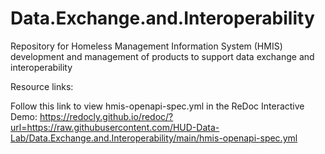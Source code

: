 # Data.Exchange.and.Interoperability
Repository for Homeless Management Information System (HMIS) development and management of products to support data exchange and interoperability

Resource links:

Follow this link to view hmis-openapi-spec.yml in the ReDoc Interactive Demo: https://redocly.github.io/redoc/?url=https://raw.githubusercontent.com/HUD-Data-Lab/Data.Exchange.and.Interoperability/main/hmis-openapi-spec.yml
